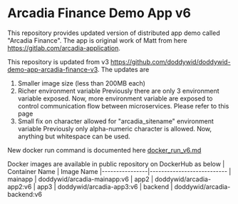# **Arcadia Finance Demo App v6**

This repository provides updated version of distributed app demo called "Arcadia Finance".
The app is original work of Matt from here https://gitlab.com/arcadia-application.

This repository is updated from v3 https://github.com/doddywid/doddywid-demo-app-arcadia-finance-v3. The updates are
1. Smaller image size (less than 200MB each)
2. Richer environment variable
   Previously there are only 3 environment variable exposed. Now, more environment variable are exposed to control communication flow between microservices.
   Please refer to this page
3. Small fix on character allowed for "arcadia_sitename" environment variable
   Previously only alpha-numeric character is allowed. Now, anything but whitespace can be used.


New docker run command is documented here [docker_run_v6.md](https://github.com/doddywid/doddywid-demo-app-arcadia-finance-v6/blob/main/docker_run_v6.md)

Docker images are available in public repository on DockerHub as below
| Container Name | Image Name 
|----------------|---------------------------
| mainapp        | doddywid/arcadia-mainapp:v6
| app2           | doddywid/arcadia-app2:v6
| app3           | doddywid/arcadia-app3:v6
| backend        | doddywid/arcadia-backend:v6
